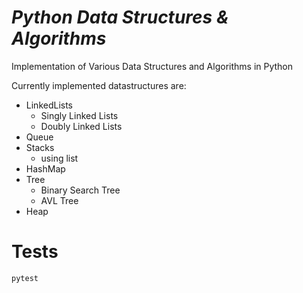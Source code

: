 # _Python Data Structures & Algorithms_
Implementation of Various Data Structures and Algorithms in Python

Currently implemented datastructures are:
- LinkedLists
  - Singly Linked Lists
  - Doubly Linked Lists
- Queue
- Stacks
  - using list
- HashMap
- Tree
  - Binary Search Tree
  - AVL Tree
- Heap


# Tests
`pytest`
